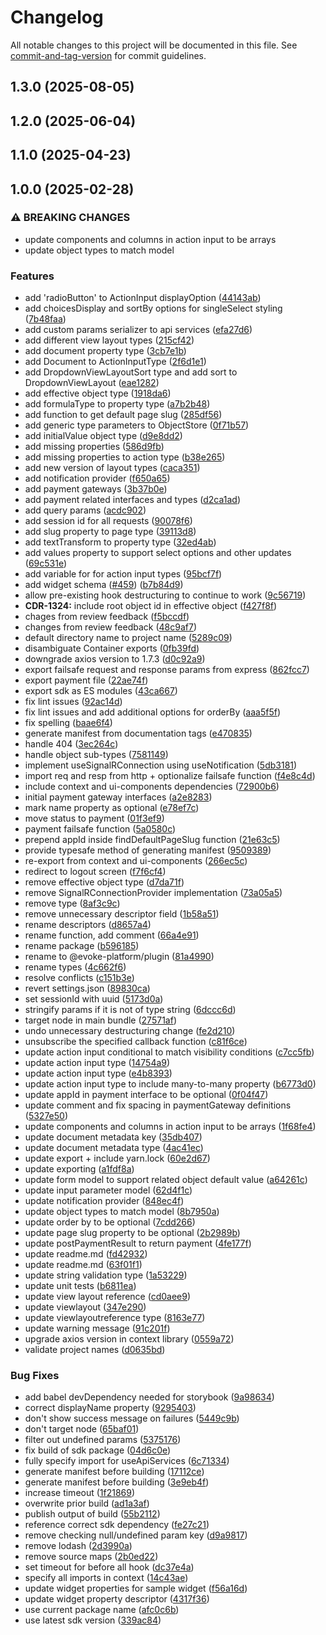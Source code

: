 # Changelog

All notable changes to this project will be documented in this file. See [commit-and-tag-version](https://github.com/absolute-version/commit-and-tag-version) for commit guidelines.

## 1.3.0 (2025-08-05)

## 1.2.0 (2025-06-04)

## 1.1.0 (2025-04-23)

## 1.0.0 (2025-02-28)

### ⚠ BREAKING CHANGES

-   update components and columns in action input to be arrays
-   update object types to match model

### Features

-   add 'radioButton' to ActionInput displayOption ([44143ab](https://github.com/Evoke-Platform/evoke-sdk/commit/44143ab968542ceefc179386314a1ef4682543e1))
-   add choicesDisplay and sortBy options for singleSelect styling ([7b48faa](https://github.com/Evoke-Platform/evoke-sdk/commit/7b48faa4ea09a7cd36c2d591db47db8bb6eb27b6))
-   add custom params serializer to api services ([efa27d6](https://github.com/Evoke-Platform/evoke-sdk/commit/efa27d6a0de2ee8a588c8d5036d2904b2ca2d40e))
-   add different view layout types ([215cf42](https://github.com/Evoke-Platform/evoke-sdk/commit/215cf42efff68107659d3b607b4cadfd940d51e7))
-   add document property type ([3cb7e1b](https://github.com/Evoke-Platform/evoke-sdk/commit/3cb7e1b1edfaaaaac9475e5073731efc51eff458))
-   add Document to ActionInputType ([2f6d1e1](https://github.com/Evoke-Platform/evoke-sdk/commit/2f6d1e1b834e85e6de6765f2e2c1f7aa5fbe2acb))
-   add DropdownViewLayoutSort type and add sort to DropdownViewLayout ([eae1282](https://github.com/Evoke-Platform/evoke-sdk/commit/eae1282537dc42ccb8668395abe2216779596fa4))
-   add effective object type ([1918da6](https://github.com/Evoke-Platform/evoke-sdk/commit/1918da6d3d5c25e00b861c806fe810ff2c29538f))
-   add formulaType to property type ([a7b2b48](https://github.com/Evoke-Platform/evoke-sdk/commit/a7b2b4883c9445eb902d3e9ce022d32f018c0fc5))
-   add function to get default page slug ([285df56](https://github.com/Evoke-Platform/evoke-sdk/commit/285df5689e3ab357526577d7f77c5da54b0d189d))
-   add generic type parameters to ObjectStore ([0f71b57](https://github.com/Evoke-Platform/evoke-sdk/commit/0f71b57c64f311b6557613a85b59e057170f82e4))
-   add initialValue object type ([d9e8dd2](https://github.com/Evoke-Platform/evoke-sdk/commit/d9e8dd21984f5c9d62d9a8b1c7a2958d01acbc7f))
-   add missing properties ([586d9fb](https://github.com/Evoke-Platform/evoke-sdk/commit/586d9fbbf9b525221c1dbf64b9cde3b7718b8ee7))
-   add missing properties to action type ([b38e265](https://github.com/Evoke-Platform/evoke-sdk/commit/b38e265ba1e8c937d66888f7ff3491e83c056773))
-   add new version of layout types ([caca351](https://github.com/Evoke-Platform/evoke-sdk/commit/caca351f7d006f45e0816659657ffdc37f5161c4))
-   add notification provider ([f650a65](https://github.com/Evoke-Platform/evoke-sdk/commit/f650a6562d2fa7c12d477054b727f3d3aeb50d25))
-   add payment gateways ([3b37b0e](https://github.com/Evoke-Platform/evoke-sdk/commit/3b37b0ead2d56ebf0d59e276fd7737928c7f8eed))
-   add payment related interfaces and types ([d2ca1ad](https://github.com/Evoke-Platform/evoke-sdk/commit/d2ca1ada5e4407d99508d47c52b6dd7128120e7c))
-   add query params ([acdc902](https://github.com/Evoke-Platform/evoke-sdk/commit/acdc90239e670141eac2570b795ea36a45df45b4))
-   add session id for all requests ([90078f6](https://github.com/Evoke-Platform/evoke-sdk/commit/90078f6c2606082481c5bc1e0e8088e9b635ab7f))
-   add slug property to page type ([39113d8](https://github.com/Evoke-Platform/evoke-sdk/commit/39113d86963330e48a4067e138ebce8a97fa018c))
-   add textTransform to property type ([32ed4ab](https://github.com/Evoke-Platform/evoke-sdk/commit/32ed4ab7355c738611914e61e209db4f6226b39e))
-   add values property to support select options and other updates ([69c531e](https://github.com/Evoke-Platform/evoke-sdk/commit/69c531e368fb2c7e3301a472ebff8798048e3377))
-   add variable for for action input types ([95bcf7f](https://github.com/Evoke-Platform/evoke-sdk/commit/95bcf7fb8d0886b9165f274ea92f52a350e6fd38))
-   add widget schema ([#459](https://github.com/Evoke-Platform/evoke-sdk/issues/459)) ([b7b84d9](https://github.com/Evoke-Platform/evoke-sdk/commit/b7b84d9b0fbf725cb8e1557e74af570527eff0f4))
-   allow pre-existing hook destructuring to continue to work ([9c56719](https://github.com/Evoke-Platform/evoke-sdk/commit/9c567194d918584fb935899b8ea11932d52b24a6))
-   **CDR-1324:** include root object id in effective object ([f427f8f](https://github.com/Evoke-Platform/evoke-sdk/commit/f427f8f9d45fe6134dd03cdc28396e341421d755))
-   chages from review feedback ([f5bccdf](https://github.com/Evoke-Platform/evoke-sdk/commit/f5bccdf5f9b95a8bd0fae96013deef1c975a1df2))
-   changes from review feedback ([48c9af7](https://github.com/Evoke-Platform/evoke-sdk/commit/48c9af70d56aa9ab2ee2d03c6a84cdb6a19c7ce5))
-   default directory name to project name ([5289c09](https://github.com/Evoke-Platform/evoke-sdk/commit/5289c0988157ea81522155d550ab4ab5812c56e3))
-   disambiguate Container exports ([0fb39fd](https://github.com/Evoke-Platform/evoke-sdk/commit/0fb39fd8405c7fcb768ab5267a4e29e15ac8d4bc))
-   downgrade axios version to 1.7.3 ([d0c92a9](https://github.com/Evoke-Platform/evoke-sdk/commit/d0c92a912f01ddccd71c7ccb2939bf9f8c26375a))
-   export failsafe request and response params from express ([862fcc7](https://github.com/Evoke-Platform/evoke-sdk/commit/862fcc79dcdf332756be3fa5efae8c5f8954393d))
-   export payment file ([22ae74f](https://github.com/Evoke-Platform/evoke-sdk/commit/22ae74f87fd472b457dd46adae2fb3b73943b0ac))
-   export sdk as ES modules ([43ca667](https://github.com/Evoke-Platform/evoke-sdk/commit/43ca6672698b2a0ef03fdf6bc3b75a3be3e9e0bc))
-   fix lint issues ([92ac14d](https://github.com/Evoke-Platform/evoke-sdk/commit/92ac14d811ece0a27d00c1cb003aeb14db9b47ec))
-   fix lint issues and add additional options for orderBy ([aaa5f5f](https://github.com/Evoke-Platform/evoke-sdk/commit/aaa5f5f227e87c32ce3ad19c95ed11235f4bae2d))
-   fix spelling ([baae6f4](https://github.com/Evoke-Platform/evoke-sdk/commit/baae6f413f52beb381e3476a0e6f39cbc2379f95))
-   generate manifest from documentation tags ([e470835](https://github.com/Evoke-Platform/evoke-sdk/commit/e470835d48127ddb87afdfd408054436f2e1f2ae))
-   handle 404 ([3ec264c](https://github.com/Evoke-Platform/evoke-sdk/commit/3ec264c1306d24fa2f3231cc0445acd1f0eea4bd))
-   handle object sub-types ([7581149](https://github.com/Evoke-Platform/evoke-sdk/commit/75811498671bebe3bbfbe9a3c590f5b37fefe07d))
-   implement useSignalRConnection using useNotification ([5db3181](https://github.com/Evoke-Platform/evoke-sdk/commit/5db3181f12f04b918d030879929e68a26368e0cb))
-   import req and resp from http + optionalize failsafe function ([f4e8c4d](https://github.com/Evoke-Platform/evoke-sdk/commit/f4e8c4dd58e14d3d1f154b45b4c457e962528085))
-   include context and ui-components dependencies ([72900b6](https://github.com/Evoke-Platform/evoke-sdk/commit/72900b6342f4afbffae88b8c1497729aedc58cf4))
-   initial payment gateway interfaces ([a2e8283](https://github.com/Evoke-Platform/evoke-sdk/commit/a2e8283d67b484e10b90fcbc0e4eb7a24cfbfc82))
-   mark name property as optional ([e78ef7c](https://github.com/Evoke-Platform/evoke-sdk/commit/e78ef7c318c13ffbe91d8385f22a76cf7152cfd7))
-   move status to payment ([01f3ef9](https://github.com/Evoke-Platform/evoke-sdk/commit/01f3ef9d2034a0ad9b19b72e40bd580e506d1718))
-   payment failsafe function ([5a0580c](https://github.com/Evoke-Platform/evoke-sdk/commit/5a0580cb38f0dea113c9a59e3e5b1b80df406ed9))
-   prepend appId inside findDefaultPageSlug function ([21e63c5](https://github.com/Evoke-Platform/evoke-sdk/commit/21e63c535def6ca83d1265aaab88cb71d2ffe225))
-   provide typesafe method of generating manifest ([9509389](https://github.com/Evoke-Platform/evoke-sdk/commit/9509389ba5afc7ea4c44e896cbdb0f0a9d60762e))
-   re-export from context and ui-components ([266ec5c](https://github.com/Evoke-Platform/evoke-sdk/commit/266ec5c19a307c1229accc915fc371386847ea07))
-   redirect to logout screen ([f7f6cf4](https://github.com/Evoke-Platform/evoke-sdk/commit/f7f6cf4417d91e65c964a9040c951386396d605a))
-   remove effective object type ([d7da71f](https://github.com/Evoke-Platform/evoke-sdk/commit/d7da71fdf5cd529d06a0651744e65b35bed40eab))
-   remove SignalRConnectionProvider implementation ([73a05a5](https://github.com/Evoke-Platform/evoke-sdk/commit/73a05a570a20688f54c9b66ced11aeb3863f42e1))
-   remove type ([8af3c9c](https://github.com/Evoke-Platform/evoke-sdk/commit/8af3c9c4acc6711246421070c98a8392f315dcd9))
-   remove unnecessary descriptor field ([1b58a51](https://github.com/Evoke-Platform/evoke-sdk/commit/1b58a51a6ca8a9d84474266a514629cc44c9bbee))
-   rename descriptors ([d8657a4](https://github.com/Evoke-Platform/evoke-sdk/commit/d8657a43c359b56815ee40519cd867df9c5c265a))
-   rename function, add comment ([66a4e91](https://github.com/Evoke-Platform/evoke-sdk/commit/66a4e9182b5cb91397590815a1b94be588529a50))
-   rename package ([b596185](https://github.com/Evoke-Platform/evoke-sdk/commit/b596185454b8f58ab28c0db94bfbd47b27287e0c))
-   rename to @evoke-platform/plugin ([81a4990](https://github.com/Evoke-Platform/evoke-sdk/commit/81a4990b73d33bf02ccce1cac76c3c21f6f5527c))
-   rename types ([4c662f6](https://github.com/Evoke-Platform/evoke-sdk/commit/4c662f6b65f662d646714c4b15f0f37477aadc65))
-   resolve conflicts ([c151b3e](https://github.com/Evoke-Platform/evoke-sdk/commit/c151b3eb9596f5487d3af3fffe7da1f7bc08d611))
-   revert settings.json ([89830ca](https://github.com/Evoke-Platform/evoke-sdk/commit/89830ca1aa67f1aa54d95275e15a48ac72a7dad3))
-   set sessionId with uuid ([5173d0a](https://github.com/Evoke-Platform/evoke-sdk/commit/5173d0a2761df4c270baf1180ed67004a83c1153))
-   stringify params if it is not of type string ([6dccc6d](https://github.com/Evoke-Platform/evoke-sdk/commit/6dccc6dc54c52e092ed3ec81894688ca96035c5f))
-   target node in main bundle ([27571af](https://github.com/Evoke-Platform/evoke-sdk/commit/27571af23d1f50371b70d3a96dfcac5f0208fe1a))
-   undo unnecessary destructuring change ([fe2d210](https://github.com/Evoke-Platform/evoke-sdk/commit/fe2d210d6bbc51877a4933f4db6b4e9d1a2c70b0))
-   unsubscribe the specified callback function ([c81f6ce](https://github.com/Evoke-Platform/evoke-sdk/commit/c81f6ce9c9c21134ba76f7d8b56cdacf147c148f))
-   update action input conditional to match visibility conditions ([c7cc5fb](https://github.com/Evoke-Platform/evoke-sdk/commit/c7cc5fba2af6cab1a72d6ad4fea0dede0a0caaa4))
-   update action input type ([14754a9](https://github.com/Evoke-Platform/evoke-sdk/commit/14754a93d59c4515f6935fb0a1cc4da290127651))
-   update action input type ([e4b8393](https://github.com/Evoke-Platform/evoke-sdk/commit/e4b8393d47bf7c6b1278d9f0a21a2dd33d40bb1d))
-   update action input type to include many-to-many property ([b6773d0](https://github.com/Evoke-Platform/evoke-sdk/commit/b6773d0b1e00954291ac1adc0a83b6a8365de4c2))
-   update appId in payment interface to be optional ([0f04f47](https://github.com/Evoke-Platform/evoke-sdk/commit/0f04f472258fd453210b1f518e2540051855c688))
-   update comment and fix spacing in paymentGateway definitions ([5327e50](https://github.com/Evoke-Platform/evoke-sdk/commit/5327e50e173d84b0195233f6c0a33f79eb426e22))
-   update components and columns in action input to be arrays ([1f68fe4](https://github.com/Evoke-Platform/evoke-sdk/commit/1f68fe4ac65dd3e04dbad4b1a1ffee425a6bc77d))
-   update document metadata key ([35db407](https://github.com/Evoke-Platform/evoke-sdk/commit/35db407e213342af5c5bf276cfba257b06fe0c5c))
-   update document metadata type ([4ac41ec](https://github.com/Evoke-Platform/evoke-sdk/commit/4ac41ec4184591ba47e50327b471baa0bd787fc4))
-   update export + include yarn.lock ([60e2d67](https://github.com/Evoke-Platform/evoke-sdk/commit/60e2d6775bcd3d031b60a13b40fc0547cf398650))
-   update exporting ([a1fdf8a](https://github.com/Evoke-Platform/evoke-sdk/commit/a1fdf8ae99f15cc8ce43444bfb81feb5f6e20629))
-   update form model to support related object default value ([a64261c](https://github.com/Evoke-Platform/evoke-sdk/commit/a64261c45115f11a25cb5df04da4de77fc7f92f9))
-   update input parameter model ([62d4f1c](https://github.com/Evoke-Platform/evoke-sdk/commit/62d4f1cf4b8814c3729e08a8bd62138bf9796ae7))
-   update notification provider ([848ec4f](https://github.com/Evoke-Platform/evoke-sdk/commit/848ec4fa2f412b6928e94bcf9a9fbcb1e3f711e4))
-   update object types to match model ([8b7950a](https://github.com/Evoke-Platform/evoke-sdk/commit/8b7950aa5027afdab2c88ec028ea581d98563f87))
-   update order by to be optional ([7cdd266](https://github.com/Evoke-Platform/evoke-sdk/commit/7cdd266989390066a2cd5e7c9c171b36d029f34a))
-   update page slug property to be optional ([2b2989b](https://github.com/Evoke-Platform/evoke-sdk/commit/2b2989bd17d418f72e003ee87595a7653ece647e))
-   update postPaymentResult to return payment ([4fe177f](https://github.com/Evoke-Platform/evoke-sdk/commit/4fe177f4d3ddee1b78aeec03a077c6ca17355218))
-   update readme.md ([fd42932](https://github.com/Evoke-Platform/evoke-sdk/commit/fd42932d1d8aa3704d6af40a7e949d1b9facc02f))
-   update readme.md ([63f01f1](https://github.com/Evoke-Platform/evoke-sdk/commit/63f01f11c1ddd35d099af47754f7d45e9662882d))
-   update string validation type ([1a53229](https://github.com/Evoke-Platform/evoke-sdk/commit/1a53229285dca95cf953c845ceaf976d2c287274))
-   update unit tests ([b6811ea](https://github.com/Evoke-Platform/evoke-sdk/commit/b6811eabfb3a7cdc92c47c77c64d144b281863ea))
-   update view layout reference ([cd0aee9](https://github.com/Evoke-Platform/evoke-sdk/commit/cd0aee935bd19e5239b0bdc3f9ca4886bbb3780c))
-   update viewlayout ([347e290](https://github.com/Evoke-Platform/evoke-sdk/commit/347e290c093b17c1a3100a77778896ed24da5ec2))
-   update viewlayoutreference type ([8163e77](https://github.com/Evoke-Platform/evoke-sdk/commit/8163e77d40ba847ef69d8ecaa9d5a683b7f9d14b))
-   update warning message ([91c201f](https://github.com/Evoke-Platform/evoke-sdk/commit/91c201feae74f699873aa5f22595a7e5203d2aa3))
-   upgrade axios version in context library ([0559a72](https://github.com/Evoke-Platform/evoke-sdk/commit/0559a72d35dd7aef940f39d4f29c69adedfce678))
-   validate project names ([d0635bd](https://github.com/Evoke-Platform/evoke-sdk/commit/d0635bddfedcf2cb6f92e8bc1d03b3747ba7a245))

### Bug Fixes

-   add babel devDependency needed for storybook ([9a98634](https://github.com/Evoke-Platform/evoke-sdk/commit/9a986340f2ad3bdaae0c20f678a8d4a5a73d505c))
-   correct displayName property ([9295403](https://github.com/Evoke-Platform/evoke-sdk/commit/9295403e1d164b5053c65d5dc502ce41155f578b))
-   don't show success message on failures ([5449c9b](https://github.com/Evoke-Platform/evoke-sdk/commit/5449c9bbbd580127ca96d8b99d6a88c2383493c7))
-   don't target node ([65baf01](https://github.com/Evoke-Platform/evoke-sdk/commit/65baf01ef05f4b15c461f64a35e0c97fbef80b7e))
-   filter out undefined params ([5375176](https://github.com/Evoke-Platform/evoke-sdk/commit/537517669fb3bc28c9c1b458c427b79c2620f971))
-   fix build of sdk package ([04d6c0e](https://github.com/Evoke-Platform/evoke-sdk/commit/04d6c0e03fd417b7d5d664855b857463f3920a55))
-   fully specify import for useApiServices ([6c71334](https://github.com/Evoke-Platform/evoke-sdk/commit/6c71334a20f90ee15b031d600f8f6a3e2f7d1272))
-   generate manifest before building ([17112ce](https://github.com/Evoke-Platform/evoke-sdk/commit/17112ce8e73961868aa73fb736675a68fa99e4dd))
-   generate manifest before building ([3e9eb4f](https://github.com/Evoke-Platform/evoke-sdk/commit/3e9eb4ffd6b79f0cb915d699704303dee90fbf04))
-   increase timeout ([1f21869](https://github.com/Evoke-Platform/evoke-sdk/commit/1f2186912746392d2773ce7b6f0202e21808e1fc))
-   overwrite prior build ([ad1a3af](https://github.com/Evoke-Platform/evoke-sdk/commit/ad1a3af936810466cfd83088a167ccbf307da4bd))
-   publish output of build ([55b2112](https://github.com/Evoke-Platform/evoke-sdk/commit/55b2112f88d9126acec57bd618c307311ad83a19))
-   reference correct sdk dependency ([fe27c21](https://github.com/Evoke-Platform/evoke-sdk/commit/fe27c210ce05c98a05d03cbacb927103f9e163cf))
-   remove checking null/undefined param key ([d9a9817](https://github.com/Evoke-Platform/evoke-sdk/commit/d9a98174878d3c6b6e6cb0272fa1716edff128f0))
-   remove lodash ([2d3990a](https://github.com/Evoke-Platform/evoke-sdk/commit/2d3990a8bb37db82ae4439b9988ce2f524908adf))
-   remove source maps ([2b0ed22](https://github.com/Evoke-Platform/evoke-sdk/commit/2b0ed226e47d05bf65f06fae98d2cc0894ed96f2))
-   set timeout for before all hook ([dc37e4a](https://github.com/Evoke-Platform/evoke-sdk/commit/dc37e4a42e86a5ace9f0884a61879f4a8bbfd500))
-   specify all imports in context ([14c43ae](https://github.com/Evoke-Platform/evoke-sdk/commit/14c43ae09d340786296a7928eca783b52a3a2e87))
-   update widget properties for sample widget ([f56a16d](https://github.com/Evoke-Platform/evoke-sdk/commit/f56a16dec12905d930425e8630694abd10b22655))
-   update widget property descriptor ([4317f36](https://github.com/Evoke-Platform/evoke-sdk/commit/4317f3646b01b6c09a48f9fa5be83df2a9244d6d))
-   use current package name ([afc0c6b](https://github.com/Evoke-Platform/evoke-sdk/commit/afc0c6b489a8633001cd011ef759c5ce1863c73b))
-   use latest sdk version ([339ac84](https://github.com/Evoke-Platform/evoke-sdk/commit/339ac849612e94fc5daf55786fd7fc08ba9b7031))
